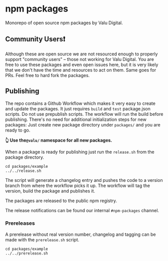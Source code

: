 # npm packages

Monorepo of open source npm packages by Valu Digital.

## Community Users❗️

Although these are open source we are not resourced enough to properly support
"community users" – those not working for Valu Digital. You are free to use
these packages and even open issues here, but it is very likely that we don't
have the time and resources to act on them. Same goes for PRs. Feel free to hard
fork the packages.

## Publishing

The repo contains a Github Workflow which makes it very easy to create and
update the packages. It just requires `build` and `test` package.json scripts.
Do not use prepublish scripts. The workflow will run the build before
publishing. There's no need for additional initialization steps for new
packages: Just create new package directory under `packages/` and you are ready
to go.

**👆 Use the`@valu/` namespace for all new packages.**

When a package is ready for publishing just run the `release.sh` from the
package directory.

```
cd packages/example
../../release.sh
```

The script will generate a changelog entry and pushes the code to a version
branch from where the workflow picks it up. The workflow will tag the version,
build the package and publishes it.

The packages are released to the public npm registry.

The release notifications can be found our internal `#npm-packages` channel.

### Prereleases

A prerelease without real version number, changelog and tagging can be made with
the `prerelease.sh` script.

```
cd packages/example
../../prerelease.sh
```
